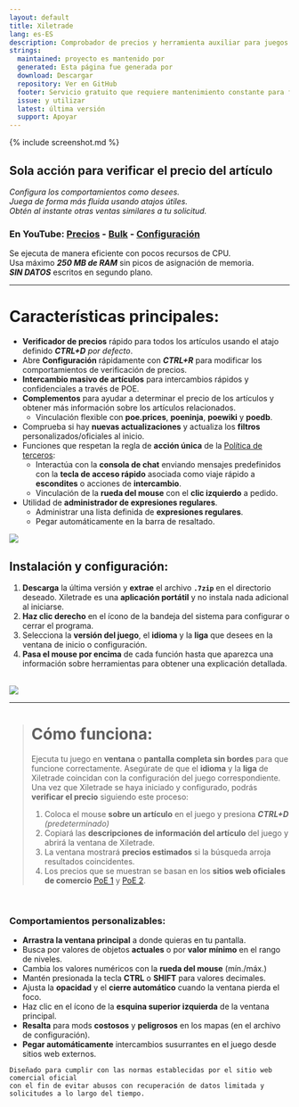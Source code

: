 ```yaml
---
layout: default
title: Xiletrade
lang: es-ES
description: Comprobador de precios y herramienta auxiliar para juegos Path Of Exile
strings:
  maintained: proyecto es mantenido por
  generated: Esta página fue generada por
  download: Descargar
  repository: Ver en GitHub
  footer: Servicio gratuito que requiere mantenimiento constante para funcionar correctamente.
  issue: y utilizar
  latest: última versión
  support: Apoyar
---
```

{% include screenshot.md %}
## Sola acción para verificar el precio del artículo

*Configura los comportamientos como desees.*  
*Juega de forma más fluida usando atajos útiles.*  
*Obtén al instante otras ventas similares a tu solicitud.*  

### En YouTube: [Precios](https://youtu.be/4mP3uOsr8oc) - [Bulk](https://youtu.be/6yuLZXTho-A) - [Configuración](https://youtu.be/libdIjrNM-8)<br>

Se ejecuta de manera eficiente con pocos recursos de CPU.  
Usa máximo ***250 MB de RAM*** sin picos de asignación de memoria.  
***SIN DATOS*** escritos en segundo plano.  

* * *

# Características principales:

- **Verificador de precios** rápido para todos los artículos usando el atajo definido ***CTRL+D*** *por defecto*.
- Abre **Configuración** rápidamente con ***CTRL+R*** para modificar los comportamientos de verificación de precios.
- **Intercambio masivo de artículos** para intercambios rápidos y confidenciales a través de POE.
- **Complementos** para ayudar a determinar el precio de los artículos y obtener más información sobre los artículos relacionados.
	- Vinculación flexible con **poe.prices**, **poeninja**, **poewiki** y **poedb**.
- Comprueba si hay **nuevas actualizaciones** y actualiza los **filtros** personalizados/oficiales al inicio.
- Funciones que respetan la regla de **acción única** de la [Política de terceros](https://www.pathofexile.com/developer/docs#policy):
	- Interactúa con la **consola de chat** enviando mensajes predefinidos con la **tecla de acceso rápido** asociada
como viaje rápido a **escondites** o acciones de **intercambio**.
	- Vinculación de la **rueda del mouse** con el **clic izquierdo** a pedido.
- Utilidad de **administrador de expresiones regulares**.
	- Administrar una lista definida de **expresiones regulares**.
	- Pegar automáticamente en la barra de resaltado.  

<img align="center" src="https://github.com/user-attachments/assets/1a3229fe-9f61-4c18-b4de-98e2ee026ace">
<br>

## Instalación y configuración:

1. **Descarga** la última versión y **extrae** el archivo **`.7zip`** en el directorio deseado.
Xiletrade es una **aplicación portátil** y no instala nada adicional al iniciarse.
2. **Haz clic derecho** en el ícono de la bandeja del sistema para configurar o cerrar el programa.
3. Selecciona la **versión del juego**, el **idioma** y la **liga** que desees en la ventana de inicio o configuración.
4. **Pasa el mouse por encima** de cada función hasta que aparezca una información sobre herramientas para obtener una explicación detallada.  
<br>
<img src="https://github.com/user-attachments/assets/2aa8b83a-9144-4b56-8d79-1808aac0d486">
<br>

* * *
> # Cómo funciona:
>
> Ejecuta tu juego en **ventana** o **pantalla completa sin bordes** para que funcione correctamente.
> Asegúrate de que el **idioma** y la **liga** de Xiletrade coincidan con la configuración del juego correspondiente.
> Una vez que Xiletrade se haya iniciado y configurado, podrás **verificar el precio** siguiendo este proceso:
> 1. Coloca el mouse **sobre un artículo** en el juego y presiona ***CTRL+D*** *(predeterminado)*
> 2. Copiará las **descripciones de información del artículo** del juego y abrirá la ventana de Xiletrade.
> 3. La ventana mostrará **precios estimados** si la búsqueda arroja resultados coincidentes.
> 4. Los precios que se muestran se basan en los **sitios web oficiales de comercio** [PoE 1](https://www.pathofexile.com/trade/search/) y [PoE 2](https://www.pathofexile.com/trade2/search/poe2/).
<br>

### Comportamientos personalizables:

* **Arrastra la ventana principal** a donde quieras en tu pantalla.
* Busca por valores de objetos **actuales** o por **valor mínimo** en el rango de niveles.
* Cambia los valores numéricos con la **rueda del mouse** (mín./máx.)
* Mantén presionada la tecla **CTRL** o **SHIFT** para valores decimales.
* Ajusta la **opacidad** y el **cierre automático** cuando la ventana pierda el foco.
* Haz clic en el ícono de la **esquina superior izquierda** de la ventana principal.
* **Resalta** para mods **costosos** y **peligrosos** en los mapas (en el archivo de configuración).
* **Pegar automáticamente** intercambios susurrantes en el juego desde sitios web externos.

```
Diseñado para cumplir con las normas establecidas por el sitio web comercial oficial
con el fin de evitar abusos con recuperación de datos limitada y solicitudes a lo largo del tiempo.
```